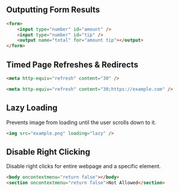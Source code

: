 ## Outputting Form Results

```html
<form>
    <input type="number" id="amount" />
    <input type="number" id="tip" />
    <output name="total" for="amount tip"></output>
</form>
```

## Timed Page Refreshes & Redirects

```html
<meta http-equiv="refresh" content="30" />

<meta http-equiv="refresh" content="30;https://example.com" />
```

## Lazy Loading

Prevents image from loading until the user scrolls down to it.

```html
<img src="example.png" loading="lazy" />
```

## Disable Right Clicking

Disable right clicks for entire webpage and a specific element.

```html
<body oncontextmenu="return false"></body>
<section oncontextmenu="return false">Not Allowed</section>
```
